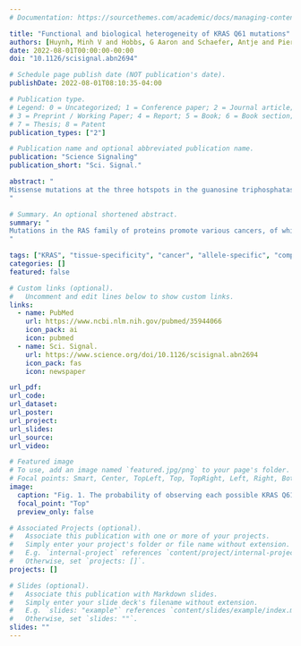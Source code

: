 ```yaml
---
# Documentation: https://sourcethemes.com/academic/docs/managing-content/

title: "Functional and biological heterogeneity of KRAS Q61 mutations"
authors: [Huynh, Minh V and Hobbs, G Aaron and Schaefer, Antje and Pierobon, Mariaelena and Carey, Leiah M and Diehl, J Nathaniel and DeLiberty, Jonathan M and Thurman, Ryan D and Cooke, Adelaide R and Goodwin, Craig M and Cook, Joshua H and Lin, Lin and Waters, Andrew M and Rashid, Naim U and Petricoin, 3rd, Emanuel F and Campbell, Sharon L and Haigis, Kevin M and Simeone, Diane M and Lyssiotis, Costas A and Cox, Adrienne D and Der, Channing J]
date: 2022-08-01T00:00:00-00:00
doi: "10.1126/scisignal.abn2694"

# Schedule page publish date (NOT publication's date).
publishDate: 2022-08-01T08:10:35-04:00

# Publication type.
# Legend: 0 = Uncategorized; 1 = Conference paper; 2 = Journal article;
# 3 = Preprint / Working Paper; 4 = Report; 5 = Book; 6 = Book section;
# 7 = Thesis; 8 = Patent
publication_types: ["2"]

# Publication name and optional abbreviated publication name.
publication: "Science Signaling"
publication_short: "Sci. Signal."

abstract: "
Missense mutations at the three hotspots in the guanosine triphosphatase (GTPase) RAS—Gly12, Gly13, and Gln61 (commonly known as G12, G13, and Q61, respectively)—occur differentially among the three RAS isoforms. Q61 mutations in KRAS are infrequent and differ markedly in occurrence. Q61H is the predominant mutant (at 57%), followed by Q61R/L/K (collectively 40%), and Q61P and Q61E are the rarest (2 and 1%, respectively). Probability analysis suggested that mutational susceptibility to different DNA base changes cannot account for this distribution. Therefore, we investigated whether these frequencies might be explained by differences in the biochemical, structural, and biological properties of KRASQ61 mutants. Expression of KRASQ61 mutants in NIH 3T3 fibroblasts and RIE-1 epithelial cells caused various alterations in morphology, growth transformation, effector signaling, and metabolism. The relatively rare KRASQ61E mutant stimulated actin stress fiber formation, a phenotype distinct from that of KRASQ61H/R/L/P, which disrupted actin cytoskeletal organization. The crystal structure of KRASQ61E was unexpectedly similar to that of wild-type KRAS, a potential basis for its weak oncogenicity. KRASQ61H/L/R-mutant pancreatic ductal adenocarcinoma (PDAC) cell lines exhibited KRAS-dependent growth and, as observed with KRASG12-mutant PDAC, were susceptible to concurrent inhibition of ERK-MAPK signaling and of autophagy. Our results uncover phenotypic heterogeneity among KRASQ61 mutants and support the potential utility of therapeutic strategies that target KRASQ61 mutant–specific signaling and cellular output.
"

# Summary. An optional shortened abstract.
summary: "
Mutations in the RAS family of proteins promote various cancers, of which mutations at Gln61 (also referred to as Q61) are relatively and unexpectedly rare in KRAS. Huynh et al. compared the structural, biochemical, and biological effects of Gln61 mutations in KRAS (see also Sealover and Kortum). The Q61E mutant had weaker metabolic activity and induced greater cell adhesion and less motility than the other mutants, thus potentially explaining the relative rarity of this mutant. Nonetheless, other aspects made Gln61 mutant KRAS pancreatic cancer cells susceptible to the same inhibitors that are currently in trials to treat tumors dependent on the more common KRAS mutants. The findings may both broaden and differentiate treatment strategies for these rarer mutant KRAS–driven tumors.
"

tags: ["KRAS", "tissue-specificity", "cancer", "allele-specific", "computational biology", "bioinformatics"]
categories: []
featured: false

# Custom links (optional).
#   Uncomment and edit lines below to show custom links.
links:
  - name: PubMed
    url: https://www.ncbi.nlm.nih.gov/pubmed/35944066
    icon_pack: ai
    icon: pubmed
  - name: Sci. Signal.
    url: https://www.science.org/doi/10.1126/scisignal.abn2694
    icon_pack: fas
    icon: newspaper

url_pdf:
url_code:
url_dataset:
url_poster:
url_project:
url_slides:
url_source:
url_video:

# Featured image
# To use, add an image named `featured.jpg/png` to your page's folder. 
# Focal points: Smart, Center, TopLeft, Top, TopRight, Left, Right, BottomLeft, Bottom, BottomRight.
image:
  caption: "Fig. 1. The probability of observing each possible KRAS Q61 mutation in tumor samples."
  focal_point: "Top"
  preview_only: false

# Associated Projects (optional).
#   Associate this publication with one or more of your projects.
#   Simply enter your project's folder or file name without extension.
#   E.g. `internal-project` references `content/project/internal-project/index.md`.
#   Otherwise, set `projects: []`.
projects: []

# Slides (optional).
#   Associate this publication with Markdown slides.
#   Simply enter your slide deck's filename without extension.
#   E.g. `slides: "example"` references `content/slides/example/index.md`.
#   Otherwise, set `slides: ""`.
slides: ""
---
```

